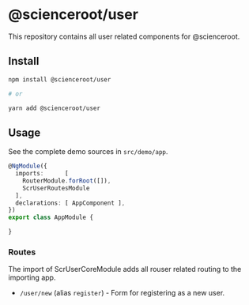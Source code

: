 # @scienceroot/user
This repository contains all user related components for @scienceroot.

## Install

```bash
npm install @scienceroot/user

# or

yarn add @scienceroot/user
```

## Usage

See the complete demo sources in `src/demo/app`.

```typescript
@NgModule({
  imports:      [
    RouterModule.forRoot([]),
    ScrUserRoutesModule
  ],
  declarations: [ AppComponent ],
})
export class AppModule {

}
```


### Routes

The import of ScrUserCoreModule adds all rouser related routing to the importing app.

- `/user/new` (alias `register`) - Form for registering as a new user.

